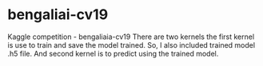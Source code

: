 # bengaliai-cv19
Kaggle competition - bengaliaia-cv19
There are two kernels the first kernel is use to train and save the model trained. So, I also included trained model .h5 file.
And second kernel is to predict using the trained model.
